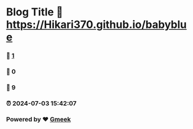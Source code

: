 # Blog Title :link: https://Hikari370.github.io/babyblue 
### :page_facing_up: [1](https://Hikari370.github.io/babyblue/tag.html) 
### :speech_balloon: 0 
### :hibiscus: 9 
### :alarm_clock: 2024-07-03 15:42:07 
### Powered by :heart: [Gmeek](https://github.com/Meekdai/Gmeek)
